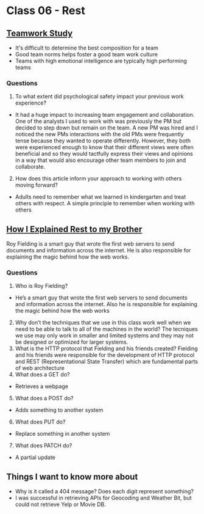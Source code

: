 # Class 06 - Rest

## [Teamwork Study](https://web.archive.org/web/20221125192300/https://www.nytimes.com/2016/02/28/magazine/what-google-loneearned-from-its-quest-to-build-the-perfect-team.html)

- It's difficult to determine the best composition for a team
- Good team norms helps foster a good team work culture
- Teams with high emotional intelligence are typically high performing teams

### Questions

1. To what extent did psychological safety impact your previous work experience?
- It had a huge impact to increasing team engagement and collaboration. One of the analysts I used to work with was previously the PM but decided to step down but remain on the team. A new PM was hired and I noticed the new PMs interactions with the old PMs were frequently tense because they wanted to operate differently. However, they both were experienced enough to know that their different views were often beneficial and so they would tactfully express their views and opinions in a way that would also encourage other team members to join and collaborate.
2. How does this article inform your approach to working with others moving forward?
- Adults need to remember what we learned in kindergarten and treat others with respect. A simple principle to remember when working with others


## [How I Explained Rest to my Brother](https://gist.github.com/brookr/5977550)
Roy Fielding is a smart guy that wrote the first web servers to send documents and information across the internet. He is also responsible for explaining the magic behind how the web works.

### Questions
1. Who is Roy Fielding?
- He’s a smart guy that wrote the first web servers to send documents and information across the internet. Also he is responsible for explaining the magic behind how the web works
2. Why don’t the techniques that we use in this class work well when we need to be able to talk to all of the machines in the world?
The tecniques we use may only work in smaller and limited systems and they may not be designed or optimized for larger systems.
3. What is the HTTP protocol that Fielding and his friends created?
Fielding and his friends were responsible for the development of HTTP protocol and REST (Representational State Transfer) which are fundamental parts of web architecture
4. What does a GET do?
- Retrieves a webpage
5. What does a POST do?
- Adds something to another system
6. What does PUT do?
- Replace something in another system
7. What does PATCH do?
- A partial update

## Things I want to know more about
- Why is it called a 404 message? Does each digit represent something?
- I was successful in retrieving APIs for Geocoding and Weather Bit, but could not retrieve Yelp or Movie DB.

